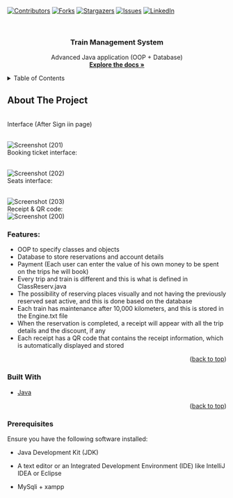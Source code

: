 <a name="readme-top"></a>

<!-- PROJECT SHIELDS -->

[![Contributors][contributors-shield]][contributors-url]
[![Forks][forks-shield]][forks-url]
[![Stargazers][stars-shield]][stars-url]
[![Issues][issues-shield]][issues-url]
[![LinkedIn][linkedin-shield]][linkedin-url]



<!-- PROJECT LOGO -->
<br />
<div align="center">
  <h3 align="center">Train Management System</h3>

  <p align="center">
    Advanced Java application (OOP + Database)
    <br />
    <a href="https://github.com/Arsany-Osama/Train-Management-System-Java/tree/master"><strong>Explore the docs »</strong></a>
  </p>
</div>



<!-- TABLE OF CONTENTS -->
<details>
  <summary>Table of Contents</summary>
  <ol>
    <li>
      <a href="#about-the-project">About The Project</a>
      <ul>
        <li><a href="#built-with">Built With</a></li>
      </ul>
    </li>
    <li>
      <a href="#getting-started">Getting Started</a>
      <ul>
        <li><a href="#prerequisites">Prerequisites</a></li>
      </ul>
    </li>
  </ol>
</details>



<!-- ABOUT THE PROJECT -->

## About The Project
</br>
Interface (After Sign iin page) 
</br></br>

![Screenshot (201)](https://github.com/Arsany-Osama/Train-Management-System-Java/assets/160052013/c88d273a-9ea4-4ee2-ba71-0225cf8f8c3a)
</br>
Booking ticket interface:
</br></br>

![Screenshot (202)](https://github.com/Arsany-Osama/Train-Management-System-Java/assets/160052013/c3281a71-2a5d-4d4a-9aab-e1e1d9a0b77e)
</br>
Seats interface:
</br></br>

![Screenshot (203)](https://github.com/Arsany-Osama/Train-Management-System-Java/assets/160052013/b08971d0-b1a0-49c1-9739-5576a36daab4)
</br>
Receipt & QR code:
</br>
![Screenshot (200)](https://github.com/Arsany-Osama/Train-Management-System-Java/assets/160052013/d7c401ee-9efb-4298-88f7-68a6419ff04e)


### Features:
- OOP to specify classes and objects
- Database to store reservations and account details
- Payment (Each user can enter the value of his own money to be spent on the trips he will book)
- Every trip and train is different and this is what is defined in ClassReserv.java
- The possibility of reserving places visually and not having the previously reserved seat active, and this is done based on the database
- Each train has maintenance after 10,000 kilometers, and this is stored in the Engine.txt file
- When the reservation is completed, a receipt will appear with all the trip details and the discount, if any
- Each receipt has a QR code that contains the receipt information, which is automatically displayed and stored
<p align="right">(<a href="#readme-top">back to top</a>)</p>



### Built With

* [Java](https://www.oracle.com/java/)

<p align="right">(<a href="#readme-top">back to top</a>)</p>

### Prerequisites

Ensure you have the following software installed:
* Java Development Kit (JDK)
* A text editor or an Integrated Development Environment (IDE) like IntelliJ IDEA or Eclipse
* MySqli + xampp

  [contributors-shield]: https://img.shields.io/github/contributors/Arsany-Osama/Train-Management-System-Java.svg?style=for-the-badge
[contributors-url]: https://github.com/Arsany-Osama/Train-Management-System-Java/graphs/contributors
[forks-shield]: https://img.shields.io/github/forks/Arsany-Osama/Train-Management-System-Java.svg?style=for-the-badge
[forks-url]: https://github.com/Arsany-Osama/8-puzzle-solver-java/network/members
[stars-shield]: https://img.shields.io/github/stars/Arsany-Osama/Train-Management-System-Java.svg?style=for-the-badge
[stars-url]: https://github.com/Arsany-Osama/8-puzzle-solver-java/stargazers
[issues-shield]: https://img.shields.io/github/issues/Arsany-Osama/Train-Management-System-Java.svg?style=for-the-badge
[issues-url]: https://github.com/Arsany-Osama/Train-Management-System-Java/issues
[linkedin-shield]: https://img.shields.io/badge/-LinkedIn-black.svg?style=for-the-badge&logo=linkedin&colorB=555
[linkedin-url]: https://linkedin.com/in/arsany-osama-446942264
